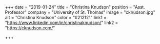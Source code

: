 +++
date = "2019-01-24"
title = "Christina Knudson"
position = "Asst. Professor"
company = "University of St. Thomas"
image = "cknudson.jpg"
alt = "Christina Knudson"
color = "#212121"
link1 = "https://www.linkedin.com/in/christinaknudson/"
link2 = "https://cknudson.com/"

+++

